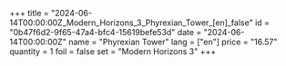 +++
title = "2024-06-14T00:00:00Z_Modern_Horizons_3_Phyrexian_Tower_[en]_false"
id = "0b47f6d2-9f65-47a4-bfc4-15619befe53d"
date = "2024-06-14T00:00:00Z"
name = "Phyrexian Tower"
lang = ["en"]
price = "16.57"
quantity = 1
foil = false
set = "Modern Horizons 3"
+++
